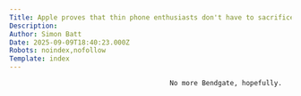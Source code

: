```yaml
---
Title: Apple proves that thin phone enthusiasts don't have to sacrifice durability for their devices
Description: 
Author: Simon Batt
Date: 2025-09-09T18:40:23.000Z
Robots: noindex,nofollow
Template: index
---
```


                                            No more Bendgate, hopefully.
                                        